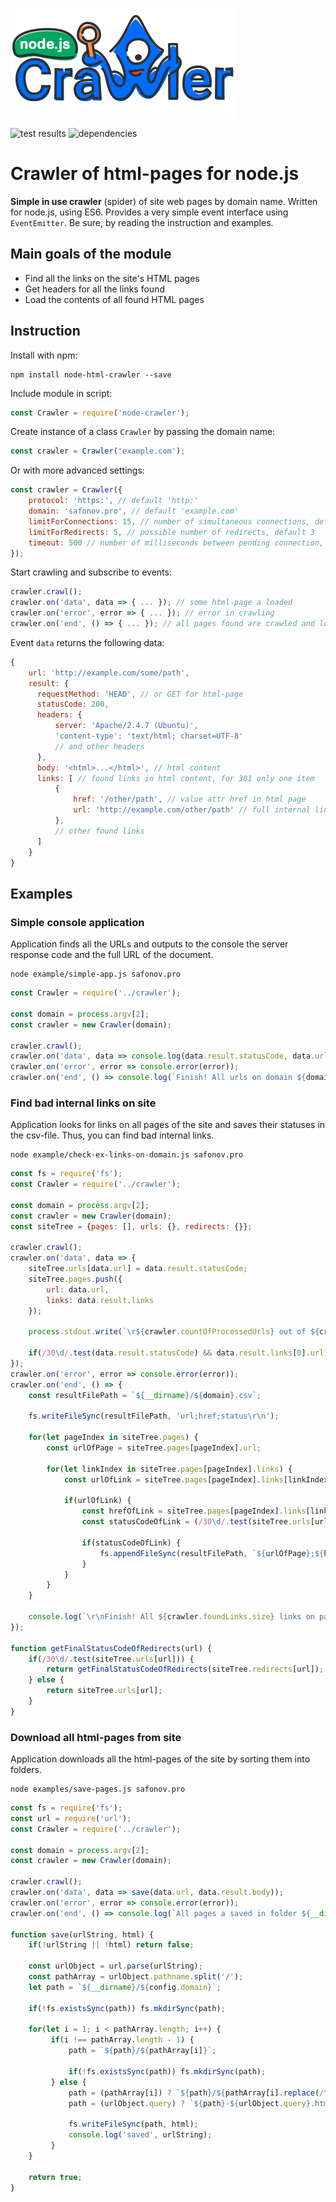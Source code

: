 ![logo node crawler](./logo.png)

![test results](https://travis-ci.org/safonovpro/node-crawler.svg?branch=master)
![dependencies](https://david-dm.org/safonovpro/node-crawler/status.svg)

# Crawler of html-pages for node.js

**Simple in use crawler** (spider) of site web pages by domain name.
Written for node.js, using ES6.
Provides a very simple event interface using `EventEmitter`.
Be sure, by reading the instruction and examples.

## Main goals of the module

* Find all the links on the site's HTML pages
* Get headers for all the links found
* Load the contents of all found HTML pages

## Instruction

Install with npm:

    npm install node-html-crawler --save

Include module in script:

```js
const Crawler = require('node-crawler');
```

Create instance of a class `Crawler` by passing the domain name:

```js
const crawler = Crawler('example.com');
```

Or with more advanced settings:

```js
const crawler = Crawler({
    protocol: 'https:', // default 'http:'
    domain: 'safonov.pro', // default 'example.com'
    limitForConnections: 15, // number of simultaneous connections, default 10
    limitForRedirects: 5, // possible number of redirects, default 3
    timeout: 500 // number of milliseconds between pending connection, default 100 
});
```

Start crawling and subscribe to events:

```js
crawler.crawl();
crawler.on('data', data => { ... }); // some html-page a loaded
crawler.on('error', error => { ... }); // error in crawling
crawler.on('end', () => { ... }); // all pages found are crawled and loaded
```
    
Event `data` returns the following data:

```js
{
    url: 'http://example.com/some/path',
    result: {
      requestMethod: 'HEAD', // or GET for html-page
      statusCode: 200,
      headers: {
          server: 'Apache/2.4.7 (Ubuntu)',
          'content-type': 'text/html; charset=UTF-8'
          // and other headers
      },
      body: '<html>...</html>', // html content
      links: [ // found links in html content, for 301 only one item
          {
              href: '/other/path', // value attr href in html page
              url: 'http://example.com/other/path' // full internal links, for external is false
          },
          // other found links
      ]
    }
}
```

## Examples

### Simple console application

Application finds all the URLs and outputs to the console the server response code and the full URL of the document.

    node example/simple-app.js safonov.pro

```js
const Crawler = require('../crawler');

const domain = process.argv[2];
const crawler = new Crawler(domain);

crawler.crawl();
crawler.on('data', data => console.log(data.result.statusCode, data.url));
crawler.on('error', error => console.error(error));
crawler.on('end', () => console.log(`Finish! All urls on domain ${domain} a crawled!`));
```

### Find bad internal links on site

Application looks for links on all pages of the site and saves their statuses in the csv-file. Thus, you can find bad internal links.

    node example/check-ex-links-on-domain.js safonov.pro

```js
const fs = require('fs');
const Crawler = require('../crawler');

const domain = process.argv[2];
const crawler = new Crawler(domain);
const siteTree = {pages: [], urls: {}, redirects: {}};

crawler.crawl();
crawler.on('data', data => {
    siteTree.urls[data.url] = data.result.statusCode;
    siteTree.pages.push({
        url: data.url,
        links: data.result.links
    });

    process.stdout.write(`\r${crawler.countOfProcessedUrls} out of ${crawler.foundLinks.size}`);

    if(/30\d/.test(data.result.statusCode) && data.result.links[0].url) siteTree.redirects[data.url] = data.result.links[0].url;
});
crawler.on('error', error => console.error(error));
crawler.on('end', () => {
    const resultFilePath = `${__dirname}/${domain}.csv`;

    fs.writeFileSync(resultFilePath, 'url;href;status\r\n');

    for(let pageIndex in siteTree.pages) {
        const urlOfPage = siteTree.pages[pageIndex].url;

        for(let linkIndex in siteTree.pages[pageIndex].links) {
            const urlOfLink = siteTree.pages[pageIndex].links[linkIndex].url;

            if(urlOfLink) {
                const hrefOfLink = siteTree.pages[pageIndex].links[linkIndex].href;
                const statusCodeOfLink = (/30\d/.test(siteTree.urls[urlOfLink])) ? getFinalStatusCodeOfRedirects(urlOfLink) : siteTree.urls[urlOfLink];

                if(statusCodeOfLink) {
                    fs.appendFileSync(resultFilePath, `${urlOfPage};${hrefOfLink};${statusCodeOfLink}\r\n`);
                }
            }
        }
    }

    console.log(`\r\nFinish! All ${crawler.foundLinks.size} links on pages on domain ${domain} a checked!`);
});

function getFinalStatusCodeOfRedirects(url) {
    if(/30\d/.test(siteTree.urls[url])) {
        return getFinalStatusCodeOfRedirects(siteTree.redirects[url]);
    } else {
        return siteTree.urls[url];
    }
}
```

### Download all html-pages from site

Application downloads all the html-pages of the site by sorting them into folders.

    node examples/save-pages.js safonov.pro

```js
const fs = require('fs');
const url = require('url');
const Crawler = require('../crawler');

const domain = process.argv[2];
const crawler = new Crawler(domain);

crawler.crawl();
crawler.on('data', data => save(data.url, data.result.body));
crawler.on('error', error => console.error(error));
crawler.on('end', () => console.log(`All pages a saved in folder ${__dirname}/${config.domain}!`));

function save(urlString, html) {
    if(!urlString || !html) return false;

    const urlObject = url.parse(urlString);
    const pathArray = urlObject.pathname.split('/');
    let path = `${__dirname}/${config.domain}`;

    if(!fs.existsSync(path)) fs.mkdirSync(path);

    for(let i = 1; i < pathArray.length; i++) {
         if(i !== pathArray.length - 1) {
             path = `${path}/${pathArray[i]}`;

             if(!fs.existsSync(path)) fs.mkdirSync(path);
         } else {
             path = (pathArray[i]) ? `${path}/${pathArray[i].replace(/\.html?$/,'')}`: `${path}/index`;
             path = (urlObject.query) ? `${path}-${urlObject.query}.html` : `${path}.html`;

             fs.writeFileSync(path, html);
             console.log('saved', urlString);
         }
    }

    return true;
}
```